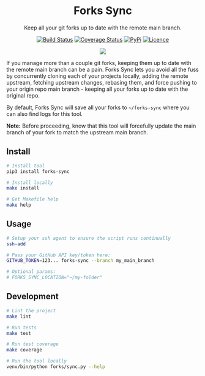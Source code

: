 <div align="center">

# Forks Sync

Keep all your git forks up to date with the remote main branch.

[![Build Status](https://github.com/Justintime50/forks-sync/workflows/build/badge.svg)](https://github.com/Justintime50/forks-sync/actions)
[![Coverage Status](https://coveralls.io/repos/github/Justintime50/forks-sync/badge.svg?branch=main)](https://coveralls.io/github/Justintime50/forks-sync?branch=main)
[![PyPi](https://img.shields.io/pypi/v/forks-sync)](https://pypi.org/project/forks-sync)
[![Licence](https://img.shields.io/github/license/justintime50/forks)](LICENSE)

<img src="assets/showcase.png">

</div>

If you manage more than a couple git forks, keeping them up to date with the remote main branch can be a pain. Forks Sync lets you avoid all the fuss by concurrently cloning each of your projects locally, adding the remote upstream, fetching upstream changes, rebasing them, and force pushing to your origin repo main branch - keeping all your forks up to date with the original repo.

By default, Forks Sync will save all your forks to `~/forks-sync` where you can also find logs for this tool.

**Note:** Before proceeding, know that this tool will forcefully update the main branch of your fork to match the upstream main branch.

## Install

```bash
# Install tool
pip3 install forks-sync

# Install locally
make install

# Get Makefile help
make help
```

## Usage

```bash
# Setup your ssh agent to ensure the script runs continually
ssh-add

# Pass your GitHub API key/token here:
GITHUB_TOKEN=123... forks-sync --branch my_main_branch

# Optional params:
# FORKS_SYNC_LOCATION="~/my-folder"
```

## Development

```bash
# Lint the project
make lint

# Run tests
make test

# Run test coverage
make coverage

# Run the tool locally
venv/bin/python forks/sync.py --help
```
